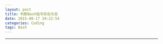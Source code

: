 ```yaml
---
layout: post
title: 判断Bash指令存在与否
date: 2015-08-17 19:22:54
categories: Coding
tags: Bash
---
```


------
